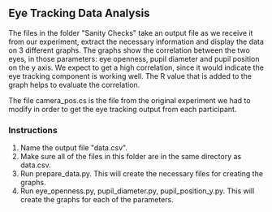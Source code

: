 ## Eye Tracking Data Analysis
The files in the folder "Sanity Checks" take an output file as we receive it from our experiment, extract the necessary information and display the data on 3 different graphs. 
The graphs show the correlation between the two eyes, in those parameters: eye openness, pupil diameter and pupil position on the y axis. 
We expect to get a high correlation, since it would indicate the eye tracking component is working well. The R value that is added to the graph helps to evaluate the correlation.

The file camera_pos.cs is the file from the original experiment we had to modify in order to get the eye tracking output from each participant.

### Instructions
1. Name the output file "data.csv".
2. Make sure all of the files in this folder are in the same directory as data.csv.
3. Run prepare_data.py. This will create the necessary files for creating the graphs.
4. Run eye_openness.py, pupil_diameter.py, pupil_position_y.py. This will create the graphs for each of the parameters.
